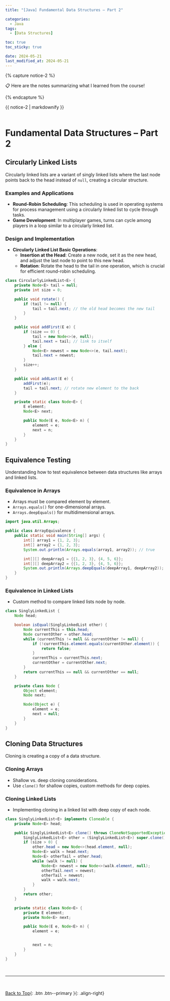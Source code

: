 ```yaml
---
title: "[Java] Fundamental Data Structures – Part 2"

categories:
  - Java
tags:
  - [Data Structures]

toc: true
toc_sticky: true

date: 2024-05-21
last_modified_at: 2024-05-21
---
```


{% capture notice-2 %}

📋 Here are the notes summarizing what I learned from the course!

  {% endcapture %}

<div class="notice--danger">{{ notice-2 | markdownify }}</div>

<br>

# Fundamental Data Structures – Part 2

## Circularly Linked Lists

Circularly linked lists are a variant of singly linked lists where the last node points back to the head instead of `null`, creating a circular structure.

### Examples and Applications
- **Round-Robin Scheduling**: This scheduling is used in operating systems for process management using a circularly linked list to cycle through tasks.
- **Game Development**: In multiplayer games, turns can cycle among players in a loop similar to a circularly linked list.

### Design and Implementation
- **Circularly Linked List Basic Operations**:
  - **Insertion at the Head**: Create a new node, set it as the new head, and adjust the last node to point to this new head.
  - **Rotation**: Rotate the head to the tail in one operation, which is crucial for efficient round-robin scheduling.

```java
class CircularlyLinkedList<E> {
    private Node<E> tail = null;
    private int size = 0;

    public void rotate() {
        if (tail != null) {
            tail = tail.next; // the old head becomes the new tail
        }
    }

    public void addFirst(E e) {
        if (size == 0) {
            tail = new Node<>(e, null);
            tail.next = tail; // link to itself
        } else {
            Node<E> newest = new Node<>(e, tail.next);
            tail.next = newest;
        }
        size++;
    }

    public void addLast(E e) {
        addFirst(e);
        tail = tail.next; // rotate new element to the back
    }

    private static class Node<E> {
        E element;
        Node<E> next;

        public Node(E e, Node<E> n) {
            element = e;
            next = n;
        }
    }
}
```

## Equivalence Testing

Understanding how to test equivalence between data structures like arrays and linked lists.

### Equivalence in Arrays
- Arrays must be compared element by element.
- `Arrays.equals()` for one-dimensional arrays.
- `Arrays.deepEquals()` for multidimensional arrays.

```java
import java.util.Arrays;

public class ArrayEquivalence {
    public static void main(String[] args) {
        int[] array1 = {1, 2, 3};
        int[] array2 = {1, 2, 3};
        System.out.println(Arrays.equals(array1, array2)); // true

        int[][] deepArray1 = {{1, 2, 3}, {4, 5, 6}};
        int[][] deepArray2 = {{1, 2, 3}, {4, 5, 6}};
        System.out.println(Arrays.deepEquals(deepArray1, deepArray2)); // true
    }
}
```

### Equivalence in Linked Lists
- Custom method to compare linked lists node by node.

```java
class SinglyLinkedList {
    Node head;

    boolean isEqual(SinglyLinkedList other) {
        Node currentThis = this.head;
        Node currentOther = other.head;
        while (currentThis != null && currentOther != null) {
            if (!currentThis.element.equals(currentOther.element)) {
                return false;
            }
            currentThis = currentThis.next;
            currentOther = currentOther.next;
        }
        return currentThis == null && currentOther == null;
    }

    private class Node {
        Object element;
        Node next;

        Node(Object e) {
            element = e;
            next = null;
        }
    }
}
```

## Cloning Data Structures

Cloning is creating a copy of a data structure.

### Cloning Arrays
- Shallow vs. deep cloning considerations.
- Use `clone()` for shallow copies, custom methods for deep copies.

### Cloning Linked Lists
- Implementing cloning in a linked list with deep copy of each node.

```java
class SinglyLinkedList<E> implements Cloneable {
    private Node<E> head;

    public SinglyLinkedList<E> clone() throws CloneNotSupportedException {
        SinglyLinkedList<E> other = (SinglyLinkedList<E>) super.clone();
        if (size > 0) {
            other.head = new Node<>(head.element, null);
            Node<E> walk = head.next;
            Node<E> otherTail = other.head;
            while (walk != null) {
                Node<E> newest = new Node<>(walk.element, null);
                otherTail.next = newest;
                otherTail = newest;
                walk = walk.next;
            }
        }
        return other;
    }

    private static class Node<E> {
        private E element;
        private Node<E> next;

        public Node(E e, Node<E> n) {
            element = e;


            next = n;
        }
    }
}
```

<br>

---

<br>

[Back to Top](#){: .btn .btn--primary }{: .align-right}
